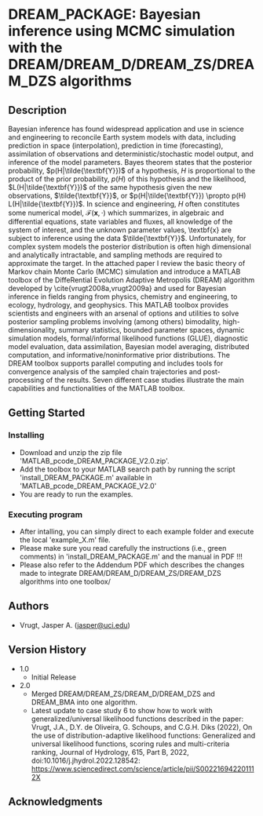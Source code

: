 # DREAM_PACKAGE: Bayesian inference using MCMC simulation with the DREAM/DREAM_D/DREAM_ZS/DREAM_DZS algorithms

## Description

Bayesian inference has found widespread application and use in science and engineering to reconcile Earth system models with data, including prediction in space (interpolation), prediction in time (forecasting), assimilation of observations and deterministic/stochastic model output, and inference of the model parameters. Bayes theorem states that the posterior probability, $p(H|\tilde{\textbf{Y}})$ of a hypothesis, $H$ is proportional to the product of the prior probability, $p(H)$ of this hypothesis and the likelihood, $L(H|\tilde{\textbf{Y}})$ of the same hypothesis given the new observations, $\tilde{\textbf{Y}}$, or $p(H|\tilde{\textbf{Y}}) \propto p(H) L(H|\tilde{\textbf{Y}})$. In science and engineering, $H$ often constitutes some numerical model, $\mathcal{F}(\textbf{x},\cdot)$ which summarizes, in algebraic and differential equations, state variables and fluxes, all knowledge of the system of interest, and the unknown parameter values, \textbf{x} are subject to inference using the data $\tilde{\textbf{Y}}$. Unfortunately, for complex system models the posterior distribution is often high dimensional and analytically intractable, and sampling methods are required to approximate the target. In the attached paper I review the basic theory of Markov chain Monte Carlo (MCMC) simulation and introduce a MATLAB toolbox of the DiffeRential Evolution Adaptive Metropolis (DREAM) algorithm developed by \cite{vrugt2008a,vrugt2009a} and used for Bayesian inference in fields ranging from physics, chemistry and engineering, to ecology, hydrology, and geophysics. This MATLAB toolbox provides scientists and engineers with an arsenal of options and utilities to solve posterior sampling problems involving (among others) bimodality, high-dimensionality, summary statistics, bounded parameter spaces, dynamic simulation models, formal/informal likelihood functions (GLUE), diagnostic model evaluation, data assimilation, Bayesian model averaging, distributed computation, and informative/noninformative prior distributions. The DREAM toolbox supports parallel computing and includes tools for convergence analysis of the sampled chain trajectories and post-processing of the results. Seven different case studies illustrate the main capabilities and functionalities of the MATLAB toolbox.

## Getting Started

### Installing

* Download and unzip the zip file 'MATLAB_pcode_DREAM_PACKAGE_V2.0.zip'.
* Add the toolbox to your MATLAB search path by running the script 'install_DREAM_PACKAGE.m' available in 'MATLAB_pcode_DREAM_PACKAGE_V2.0'
* You are ready to run the examples.

### Executing program

* After intalling, you can simply direct to each example folder and execute the local 'example_X.m' file.
* Please make sure you read carefully the instructions (i.e., green comments) in 'install_DREAM_PACKAGE.m' and the manual in PDF !!!  
* Please also refer to the Addendum PDF which describes the changes made to integrate DREAM/DREAM_D/DREAM_ZS/DREAM_DZS algorithms into one toolbox/

## Authors

* Vrugt, Jasper A. (jasper@uci.edu) 

## Version History

* 1.0
    * Initial Release
* 2.0 
    * Merged DREAM/DREAM_ZS/DREAM_D/DREAM_DZS and DREAM_BMA into one algorithm.
    * Latest update to case study 6 to show how to work with generalized/universal likelihood functions described in the paper: 
         Vrugt, J.A., D.Y. de Oliveira, G. Schoups, and C.G.H. Diks (2022), On the use of distribution-adaptive likelihood functions: Generalized and universal likelihood functions, scoring rules and multi-criteria       
         ranking, Journal of Hydrology, 615, Part B, 2022, doi:10.1016/j.jhydrol.2022.128542: https://www.sciencedirect.com/science/article/pii/S002216942201112X

## Acknowledgments
